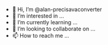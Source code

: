 - 👋 Hi, I’m @alan-precisavaconverter
- 👀 I’m interested in ...
- 🌱 I’m currently learning ...
- 💞️ I’m looking to collaborate on ...
- 📫 How to reach me ...

<!---
alan-precisavaconverter/alan-precisavaconverter is a ✨ special ✨ repository because its `README.md` (this file) appears on your GitHub profile.
You can click the Preview link to take a look at your changes.
--->
